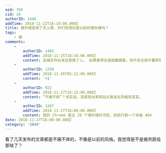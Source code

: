 ```yaml
---
aid: 769
cid: 16
authorID: 1446
addTime: 2018-11-22T16:19:00.000Z
title: 墙外楼变成了天上阁，你们觉得还是以前的墙外楼吗？
tags:
    - 楼
comments:
    -
        authorID: 1403
        addTime: 2018-11-25T18:16:00.000Z
        content: 這個天外仙肯定是換了人。 如果覺得合適就繼續看。怕不安全就不要評論。如果自我保護的好，想留言也無所謂。
    -
        authorID: 1250
        addTime: 2018-11-26T05:12:00.000Z
        content: '+1'
    -
        authorID: 922
        addTime: 2018-11-27T16:15:00.000Z
        content: “不痛不痒”？说实话，没感觉出来网站文章选文风格有突变。
    -
        authorID: 1267
        addTime: 2018-11-27T16:00:00.000Z
        content: 我的 Chrome 里近 20 个墙外楼的书签，目前只剩一个未被 404
date: 2018-11-27T16:00:00.000Z
category: '2049'
---
```


看了几天发布的文章都是不痛不痒的，不像是以前的风格。我觉得是不是被共匪给那啥了？
